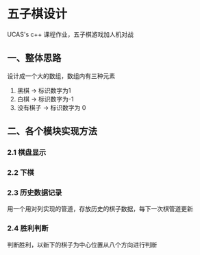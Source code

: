 # 五子棋设计

UCAS's c++ 课程作业，五子棋游戏加人机对战

## 一、整体思路

设计成一个大的数组，数组内有三种元素
1. 黑棋 -> 标识数字为1
2. 白棋 -> 标识数字为-1
3. 没有棋子 -> 标识数字为 0

## 二、各个模块实现方法

### 2.1 棋盘显示

### 2.2 下棋

### 2.3 历史数据记录

用一个用对列实现的管道，存放历史的棋子数据，每下一次棋管道更新

### 2.4 胜利判断

判断胜利，以新下的棋子为中心位置从八个方向进行判断


